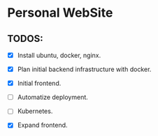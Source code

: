 # Personal WebSite

## TODOS:
- [x] Install ubuntu, docker, nginx.
- [x] Plan initial backend infrastructure with docker. 
- [x] Initial frontend.
- [ ] Automatize deployment.
- [ ] Kubernetes.
- [x] Expand frontend.

